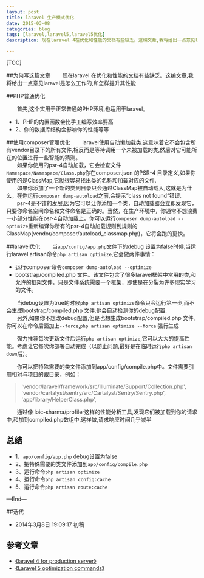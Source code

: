 ```yaml
---
layout: post
title: laravel 生产模式优化
date: 2015-03-08
categories: blog
tags: [laravel,laravel5,laravel5优化]
description: 现在laravel 4在优化和性能的文档有些缺乏。这编文章,我将给出一点意见laravel 4是怎么工作的,和怎样提升其性能。

---
```




[TOC]

##为何写这篇文章
　　现在laravel 在优化和性能的文档有些缺乏。这编文章,我将给出一点意见laravel是怎么工作的,和怎样提升其性能




##PHP普通优化

　　首先,这个实用于正常普通的PHP环境,也适用于laravel。

* 1、PHP的内置函数会比手工编写效率要高
* 2、你的数据库结构会影响你的性能等等

##使用composer管理优化
　　laravel使用自动懒加载类.这意味着它不会包含所有vendor目录下的所有文件,相反而是等待调用一个未被加载的类,然后对它可能所在的位置进行一些智能的猜测。  
　　如果你使用的psr-4自动加载，它会检查文件`Namespace/Namespace/Class.php`你在composer.json 的PSR-4 目录定义,如果你使用的是ClassMap,它就很容易找出类的名称和加载对应的文件.  
　　如果你添加了一个新的类到目录只会通过ClassMap被自动载入,这就是为什么，在你运行`composer dump-autoload`之前,会提示“class not found“错误.  
　　psr-4是不错的发展,因为它可以让你添加一个类，自动加载器会立即发现它，只要你命名空间命名和文件命名是正确的。当然，在生产环境中，你通常不想浪费一小部分性能在psr-4自动加载上。你可以运行`composer dump-autoload --optimize`重新编译你所有的psr-4自动加载规则到规则的ClassMap(vendor/composer/autoload_classmap.php)，它将会跑的更快。  

##laravel优化
　　当`app/config/app.php`文件下的debug 设置为false时候,当运行laravel artisan命令`php artisan optimize`,它会做两件事情：

- 运行composer命令`composer dump-autoload --optimize`
- bootstrap/compiled.php 文件。该文件包含了很多laravel框架中常用的类,和允许的框架文件，只是文件系统需要一个框架，即使是在分裂为许多现实学习的文件。

　　当debug设置为true的时候`php artisan optimize`命令只会运行第一步,而不会生成bootstrap/compiled.php 文件.他会自动检测你的debug配置.  
　　另外,如果你不想改debug配置,但是也想生成bootstrap/compiled.php 文件,你可以在命令后面加上`--force`,`php artisan optimize --force` 强行生成  


　　强力推荐每次更新文件后运行`php artisan optimize`,它可以大大的提高性能。考虑让它每次你部署自动完成（以防止问题,最好是在临时运行`php artisan down`后）。  

　　你可以把特殊需要的类文件添加到app/config/compile.php中。文件需要引用相对与项目的跟目录，例如：

>'vendor/laravel/framework/src/Illuminate/Support/Collection.php',
'vendor/cartalyst/sentry/src/Cartalyst/Sentry/Sentry.php',
'app/library/HelperClass.php',


　　通过像 loic-sharma/profiler这样的性能分析工具,发现它们被加载到你的请求中,和加到compiled.php数组中,这样做,请求响应时间几乎减半


## 总结
* 1、`app/config/app.php` debug设置为false
* 2、把特殊需要的类文件添加到`app/config/compile.php`
* 3、运行命令`php artisan optimize`
* 4、运行命令`php artisan config:cache`
* 5、运行命令`php artisan route:cache`


—End—

##迭代


* 2014年3月8日 19:09:17 初稿

## 参考文章
- [《laravel 4 for production server》](http://crynobone.com/posts/7/crunching-laravel-4-for-production-server)
- [《Laravel 5 optimization commands》](http://sentinelstand.com/article/laravel-5-optimization-commands)

